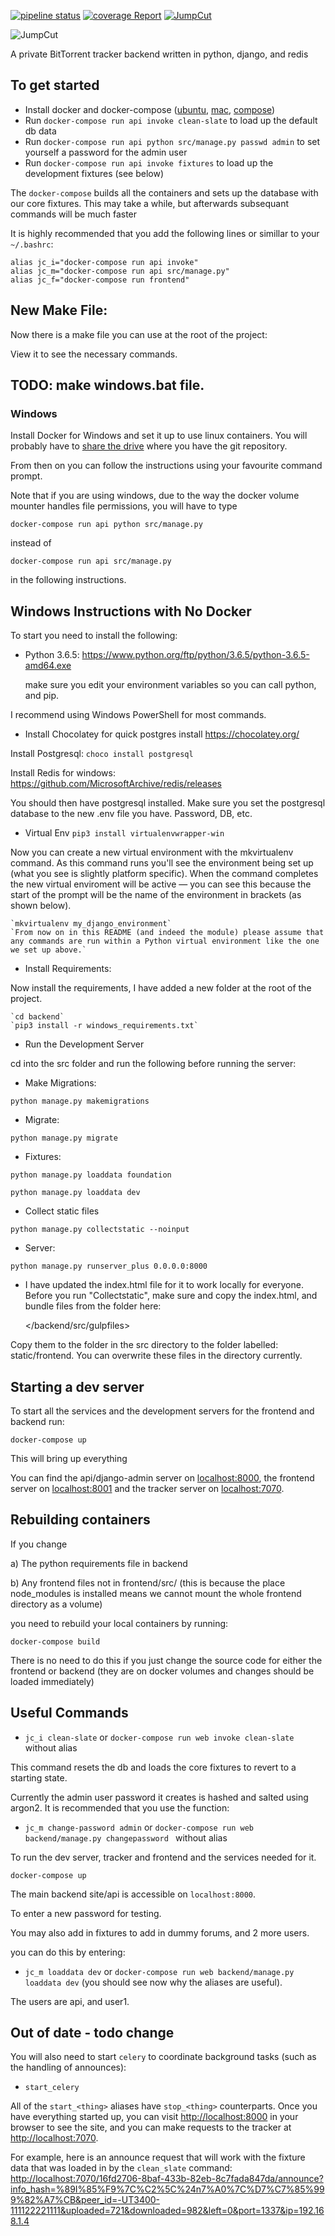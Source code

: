 [![pipeline status](https://git.ronzertnert.me/jumpcut/jumpcut/badges/master/pipeline.svg?private_token=ce7CRXw_YsYzvC_ZwNfQ)](https://git.ronzertnert.me/jumpcut/jumpcut/commits/master)
[![coverage Report](https://git.ronzertnert.me/jumpcut/jumpcut/badges/master/coverage.svg?private_token=ce7CRXw_YsYzvC_ZwNfQ)](https://git.ronzertnert.me/jumpcut/jumpcut/commits/master)
[![JumpCut](https://img.shields.io/badge/JumpCut-ComingSoon-blue.svg)](https://git.ronzertnert.me/jumpcut/jumpcut/commits/master)

![JumpCut](https://i.imgur.com/8UqIWFI.png)

A private BitTorrent tracker backend written in python, django, and redis

## To get started

- Install docker and docker-compose
  ([ubuntu](https://docs.docker.com/install/linux/docker-ce/ubuntu/),
  [mac](https://docs.docker.com/docker-for-mac/install/),
  [compose](https://docs.docker.com/compose/install/))
- Run `docker-compose run api invoke clean-slate` to load up the default db data
- Run `docker-compose run api python src/manage.py passwd admin` to set yourself a password for the admin
  user
- Run `docker-compose run api invoke fixtures` to load up the development fixtures (see below)

The `docker-compose` builds all the containers and sets up the database with our core fixtures.
This may take a while, but afterwards subsequant commands will be much faster

It is highly recommended that you add the following lines or simillar to your `~/.bashrc`:

    alias jc_i="docker-compose run api invoke"
    alias jc_m="docker-compose run api src/manage.py"
    alias jc_f="docker-compose run frontend"
    
## New Make File:

Now there is a make file you can use at the root of the project:

View it to see the necessary commands.

 ## TODO: make windows.bat file.
 

### Windows

Install Docker for Windows and set it up to use linux containers. You will probably have to [share
the drive](https://docs.docker.com/docker-for-windows/#shared-drives) where you have the git
repository.

From then on you can follow the instructions using your favourite command prompt.

Note that if you are using windows, due to the way the docker volume mounter handles file
permissions, you will have to type

    docker-compose run api python src/manage.py

instead of

    docker-compose run api src/manage.py

in the following instructions.

## Windows Instructions with No Docker 

To start you need to install the following:

 - Python 3.6.5: <https://www.python.org/ftp/python/3.6.5/python-3.6.5-amd64.exe>
 
    make sure you edit your environment variables so you can call python, and pip.
    
I recommend using Windows PowerShell for most commands.

 - Install Chocolatey for quick postgres install <https://chocolatey.org/>
 
 Install Postgresql: `choco install postgresql`
 
 Install Redis for windows: <https://github.com/MicrosoftArchive/redis/releases>
 
 You should then have postgresql installed. Make sure you set the postgresql database to the new .env file you have.
 Password, DB, etc.
 
 - Virtual Env  `pip3 install virtualenvwrapper-win`
 
 Now you can create a new virtual environment with the mkvirtualenv command. As this command runs you'll see the environment being set up (what you see is slightly platform specific). When the command completes the new virtual enviroment will be active — you can see this because the start of the prompt will be the name of the environment in brackets (as shown below).

    `mkvirtualenv my_django_environment` 
    `From now on in this README (and indeed the module) please assume that any commands are run within a Python virtual environment like the one we set up above.`
    
 - Install Requirements:
 
  Now install the requirements, I have added a new folder at the root of the project.
    
    `cd backend`
    `pip3 install -r windows_requirements.txt`
    
 - Run the Development Server
 
  cd into the src folder and run the following before running the server:
  
  * Make Migrations:
  
  `python manage.py makemigrations`
  
  * Migrate:
  
  `python manage.py migrate`
  
  * Fixtures:
  
  `python manage.py loaddata foundation`
  
  `python manage.py loaddata dev`
  
  * Collect static files
  
  `python manage.py collectstatic --noinput`
  
  * Server:
  
  `python manage.py runserver_plus 0.0.0.0:8000`
  
 - I have updated the index.html file for it to work locally for everyone. Before you run "Collectstatic",
    make sure and copy the index.html, and bundle files from the folder here:
    
    </backend/src/gulpfiles>
    
  Copy them to the folder in the src directory to the folder labelled: static/frontend.
  You can overwrite these files in the directory currently.
  
 

## Starting a dev server

To start all the services and the development servers for the frontend and backend run:

    docker-compose up

This will bring up everything

You can find the api/django-admin server on <localhost:8000>, the frontend server on
<localhost:8001> and the tracker server on <localhost:7070>.

## Rebuilding containers

If you change 

a) The python requirements file in backend

b) Any frontend files not in frontend/src/ (this is because the place node_modules is installed
means we cannot mount the whole frontend directory as a volume)

you need to rebuild your local containers
by running:

    docker-compose build

There is no need to do this if you just change the source code for either the frontend or backend
(they are on docker volumes and changes should be loaded immediately)

## Useful Commands

- `jc_i clean-slate` or `docker-compose run web invoke clean-slate` without alias

This command resets the db and loads the core fixtures to revert to a starting state.

Currently the admin user password it creates is hashed and salted using argon2. It is recommended 
that you use the function:

- `jc_m change-password admin` or `docker-compose run web backend/manage.py changepassword ` without
  alias

To run the dev server, tracker and frontend and the services needed for it.

`docker-compose up`

The main backend site/api is accessible on `localhost:8000`.

To enter a new password for testing. 

You may also add in fixtures to add in dummy forums, and 2 more users.

you can do this by entering:

- `jc_m loaddata dev` or `docker-compose run web backend/manage.py loaddata dev` (you should see
  now why the aliases are useful).

The users are api, and user1.

## Out of date - todo change

You will also need to start `celery` to coordinate background tasks (such as the handling of
announces):

- `start_celery`

All of the `start_<thing>` aliases have `stop_<thing>` counterparts.  Once you have everything
started up, you can visit <http://localhost:8000> in your browser to see the site, and you can
make requests to the tracker at <http://localhost:7070>.

For example, here is an announce request that will work with the fixture data that was loaded in
by the `clean_slate` command: <http://localhost:7070/16fd2706-8baf-433b-82eb-8c7fada847da/announce?info_hash=%89I%85%F9%7C%C2%5C%24n7%A0%7C%D7%C7%85%999%82%A7%CB&peer_id=-UT3400-111122221111&uploaded=721&downloaded=982&left=0&port=1337&ip=192.168.1.4>
